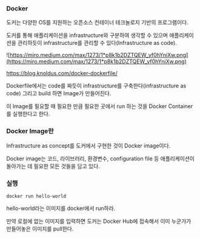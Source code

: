 ### Docker

도커는 다양한 OS를 지원하는 오픈소스 컨테이너 테크놀로지 기반의 프로그램이다.



도커를 통해 애플리케이션을 infrastructure와 구분하여 생각할 수 있으며 애플리케이션을 관리하듯이 infrastructure를 관리할 수 있다(Infrastructure as code).

![https://miro.medium.com/max/1273/1*p8k1b2DZTQEW_yf0hYniXw.png](https://miro.medium.com/max/1273/1*p8k1b2DZTQEW_yf0hYniXw.png)

https://blog.knoldus.com/docker-dockerfile/

Dockerfile에서는 code를 짜듯이 infrastructure를 구축한다(infrastructure as code) 그리고 build 하면 Image가 만들어진다.



이 Image를 필요할 때 필요한 만큼 필요한 곳에서 run 하는 것을 Docker Container를 실행한다고 한다.

### Docker Image란

Infrastructure as concept를 도커에서 구현한 것이 Docker image이다.



Docker image는 코드, 라이브러리, 환경변수, configuration file 등 애플리케이션이 돌아가는 데 필요한 모든 것들을 담고 있다.



### 실행

```
docker run hello-world
```

hello-world라는 이미지를 docker에서 run하라.



만약 로컬에 없는 이미지를 입력하면 도커는 Docker Hub에 접속해서 이미 누군가가 만들어놓은 이미지를 pull한다.

